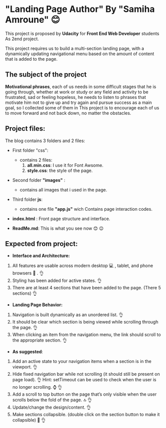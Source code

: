 # "Landing Page Author" By "Samiha Amroune" :blush:

This project is proposed by **Udacity** for **Front End Web Developer** students As 2end project.

This project requires us to build a multi-section landing page, with a dynamically updating navigational menu based on the amount of content that is added to the page.

## The subject of the project

**Motivational phrases**, each of us needs in some difficult stages that he is going through, whether at work or study or any field and activity to be frustrated, sad or feeling hopeless, he needs to listen to phrases that motivate him not to give up and try again and pursue success as a main goal, so I collected some of them in This project is to encourage each of us to move forward and not back down, no matter the obstacles.

## Project files:

The blog contains 3 folders and 2 files:

- First folder "css":
    * contains 2 files:
        1. **all.min.css**: I use it for Font Awsome.
        2. **style.css**: the style of the page.
- Second folder **"images"** :
    * contains all images that i used in the page.
- Third folder **js**:
    * contains one file **"app.js"** wich Contains page interaction codes.

- **index.html** : Front page structure and interface.
- **ReadMe.md**: This is what you see now :blush: :wink:

## Expected from project:

* **Interface and Architecture:**

1. All features are usable across modern desktop :computer: , tablet, and phone browsers :iphone: . :ok_hand:
2. Styling has been added for active states. :ok_hand:
3.  There are at least 4 sections that have been added to the page. (There 5 sections) :ok_hand:

* **Landing Page Behavior:**

1. Navigation is built dynamically as an unordered list. :ok_hand:
2. It should be clear which section is being viewed while scrolling through the page. :ok_hand:
3. When clicking an item from the navigation menu, the link should scroll to the appropriate section. :ok_hand:

* **As suggested**:
1. Add an active state to your navigation items when a section is in the viewport. :ok_hand:
2. Hide fixed navigation bar while not scrolling (it should still be present on page load). :ok_hand:
    Hint: setTimeout can be used to check when the user is no longer scrolling. :watch: :ok_hand:
3. Add a scroll to top button on the page that’s only visible when the user scrolls below the fold of the page. :top: :ok_hand:
4. Update/change the design/content. :ok_hand:
5. Make sections collapsible. (double click on the section button to make it collapsible) :scroll: :ok_hand:
